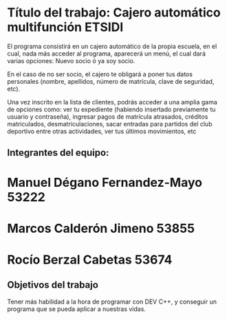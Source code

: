 # Título del trabajo: Cajero automático multifunción ETSIDI

El programa consistirá en un cajero automático de la propia escuela, en el cual, nada más acceder al programa, aparecerá un menú, el cual dará varias opciones: Nuevo socio ó ya soy socio.

En el caso de no ser socio, el cajero te obligará a poner tus datos personales (nombre, apellidos, número de matrícula, clave de seguridad, etc). 

Una vez inscrito en la lista de clientes, podrás acceder a una amplia gama de opciones como:  ver tu expediente (habiendo insertado previamente tu usuario y contraseña), ingresar pagos de matrícula atrasados, créditos matriculados, desmatriculaciones, sacar entradas para partidos del club deportivo entre otras actividades, ver tus últimos movimientos, etc

## Integrantes del equipo: 

# Manuel Dégano Fernandez-Mayo 53222
# Marcos Calderón Jimeno 53855
# Rocío Berzal Cabetas 53674

## Objetivos del trabajo
Tener más habilidad a la hora de programar con DEV C++, y conseguir un programa que se pueda aplicar a nuestras vidas.
